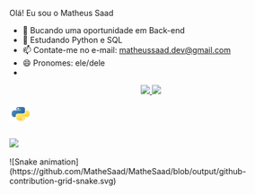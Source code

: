 Olá! Eu sou o Matheus Saad

- 🔭 Bucando uma oportunidade em Back-end
- 🌱 Estudando Python e SQL 
- 📫 Contate-me no e-mail: matheussaad.dev@gmail.com
- 😄 Pronomes: ele/dele 
-
<div align="center">
  <a href="https://github.com/MatheSaad">
  <img height="180em" src="https://github-readme-stats.vercel.app/api?username=MatheSaad&show_icons=true&theme=dark&include_all_commits=true&count_private=true"/>
  <img height="180em" src="https://github-readme-stats.vercel.app/api/top-langs/?username=MatheSaad&layout=compact&langs_count=7&theme=dark"/>
</div>
 <div style="display: inline_block"><br>
 <img align="center" alt="Rafa-Python" height="30" width="40" src="https://raw.githubusercontent.com/devicons/devicon/master/icons/python/python-original.svg">
</div>

##
<div>


 


  <a href="https://www.linkedin.com/in/matheus-lopes-6630041b2/" target="_blank"><img src="https://img.shields.io/badge/-LinkedIn-%230077B5?style=for-the-badge&logo=linkedin&logoColor=white" target="_blank"></a> 
 </div>
 
  <div>
  ![Snake animation](https://github.com/MatheSaad/MatheSaad/blob/output/github-contribution-grid-snake.svg)
</div>
